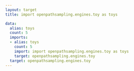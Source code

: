 ```yaml
---
layout: target
title: import openpathsampling.engines.toy as toys

data:
  alias: toys
  count: 5
  imports:
  - alias: toys
    count: 5
    import: import openpathsampling.engines.toy as toys
    target: openpathsampling.engines.toy
  target: openpathsampling.engines.toy
---
```

